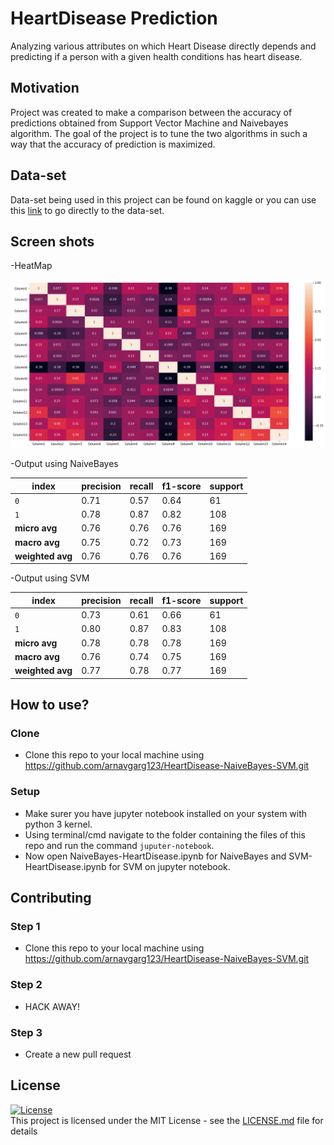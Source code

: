 # HeartDisease Prediction
Analyzing various attributes on which Heart Disease directly depends and predicting if a person with a given health conditions has heart disease.

## Motivation
Project was created to make a comparison between the accuracy of predictions obtained from Support Vector Machine and Naivebayes algorithm. The goal of the project is to tune the two algorithms in such a way that the accuracy of prediction is maximized.

## Data-set
Data-set being used in this project can be found on kaggle or you can use this [link](https://www.kaggle.com/ronitf/heart-disease-uci) to go directly to the data-set.

## Screen shots
-HeatMap

![alt text](https://github.com/arnavgarg123/HeartDisease-NaiveBayes-SVM/blob/master/Images/Heatmap.png)

-Output using NaiveBayes<br />  

| **index**  | **precision**  | **recall**  | **f1-score**  | **support**  |  
| ---  | ---  | ---  | ---  | ---  |  
| `0` |      0.71 |     0.57 |     0.64   |     61 |  
|  `1`    |   0.78    |  0.87  |    0.82    |   108 |  
|  **micro avg**    |   0.76   |   0.76    |  0.76    |   169 |  
|  **macro avg**  |     0.75   |   0.72  |    0.73  |     169 |  
| **weighted avg**     |  0.76  |    0.76 |     0.76    |   169 |  

-Output using SVM

| **index** | **precision** |   **recall** | **f1-score** |  **support** |
| --- | --- | --- | --- | --- |
| `0` |      0.73 |     0.61 |     0.66 |       61 |  
| `1`     |  0.80   |   0.87  |    0.83    |   108 |  
| **micro avg**   |    0.78  |    0.78   |   0.78  |     169 |  
| **macro avg**     |  0.76    |  0.74     | 0.75   |    169 |  
| **weighted avg**     |  0.77  |    0.78    |  0.77    |   169 |  

## How to use?
### Clone
- Clone this repo to your local machine using https://github.com/arnavgarg123/HeartDisease-NaiveBayes-SVM.git
### Setup
- Make surer you have jupyter notebook installed on your system with python 3 kernel.
- Using terminal/cmd navigate to the folder containing the files of this repo and run the command `juputer-notebook`.
- Now open NaiveBayes-HeartDisease.ipynb for NaiveBayes and SVM-HeartDisease.ipynb for SVM on jupyter notebook.
 
## Contributing
### Step 1
 - Clone this repo to your local machine using https://github.com/arnavgarg123/HeartDisease-NaiveBayes-SVM.git <br />
### Step 2
 - HACK AWAY! <br />
### Step 3
 - Create a new pull request <br />

## License

[![License](https://img.shields.io/github/license/arnavgarg123/Bangladesh-Rainfall.svg?color=ye)](http://badges.mit-license.org)<br />
This project is licensed under the MIT License - see the [LICENSE.md](https://github.com/arnavgarg123/HeartDisease-NaiveBayes-SVM/blob/master/LICENSE.md) file for details
